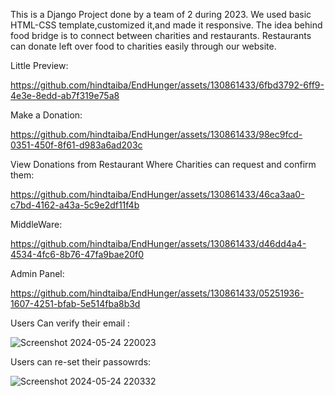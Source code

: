This is a Django Project done by a team of 2 during 2023. 
We used basic HTML-CSS template,customized it,and made it responsive.
The idea behind food bridge is to connect between charities and restaurants.
Restaurants can donate left over food to charities easily through our website.

Little Preview: 


https://github.com/hindtaiba/EndHunger/assets/130861433/6fbd3792-6ff9-4e3e-8edd-ab7f319e75a8

Make a Donation: 


https://github.com/hindtaiba/EndHunger/assets/130861433/98ec9fcd-0351-450f-8f61-d983a6ad203c



View Donations from Restaurant Where Charities can request and confirm them: 



https://github.com/hindtaiba/EndHunger/assets/130861433/46ca3aa0-c7bd-4162-a43a-5c9e2df11f4b


MiddleWare: 


https://github.com/hindtaiba/EndHunger/assets/130861433/d46dd4a4-4534-4fc6-8b76-47fa9bae20f0

Admin Panel: 


https://github.com/hindtaiba/EndHunger/assets/130861433/05251936-1607-4251-bfab-5e514fba8b3d






Users Can verify their email : 

![Screenshot 2024-05-24 220023](https://github.com/hindtaiba/EndHunger/assets/130861433/b6a9ea68-2442-47c2-aee4-3fc85d983f8d)

Users can re-set their passowrds: 

![Screenshot 2024-05-24 220332](https://github.com/hindtaiba/EndHunger/assets/130861433/f8972693-e3e7-45ce-957b-401b0a00b17c)



